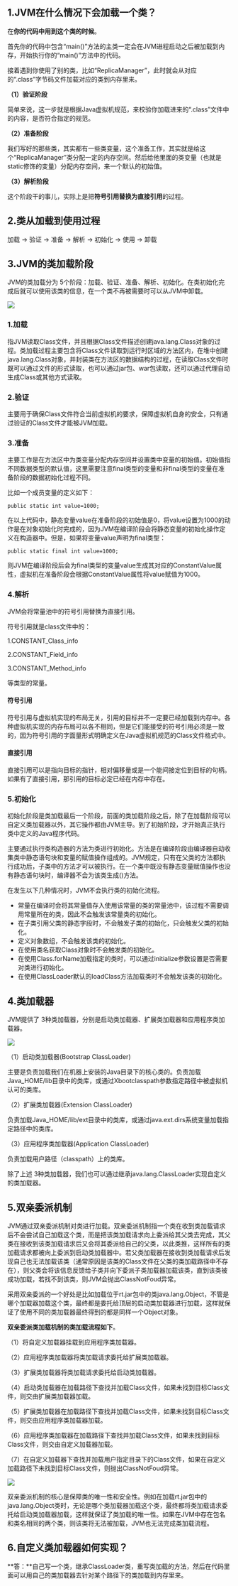 ## 1.JVM在什么情况下会加载一个类？

在**你的代码中用到这个类的时候**。

首先你的代码中包含“main()”方法的主类一定会在JVM进程启动之后被加载到内存，开始执行你的“main()”方法中的代码。

接着遇到你使用了别的类，比如“ReplicaManager”，此时就会从对应的“.class”字节码文件加载对应的类到内存里来。

**（1）验证阶段**

简单来说，这一步就是根据Java虚拟机规范，来校验你加载进来的“.class”文件中的内容，是否符合指定的规范。

**（2）准备阶段**

我们写好的那些类，其实都有一些类变量，这个准备工作，其实就是给这个“ReplicaManager”类分配一定的内存空间。然后给他里面的类变量（也就是static修饰的变量）分配内存空间，来一个默认的初始值。

**（3）解析阶段**

这个阶段干的事儿，实际上是把**符号引用替换为直接引用**的过程。

## 2.类从加载到使用过程

加载 -> 验证 -> 准备 -> 解析 -> 初始化 -> 使用 -> 卸载

## 3.JVM的类加载阶段

JVM的类加载分为 5个阶段：加载、验证、准备、解析、初始化。在类初始化完成后就可以使用该类的信息，在一个类不再被需要时可以从JVM中卸载。

![](D:\workspace\java\images\JVM011.png)

### 1.加载

指JVM读取Class文件，并且根据Class文件描述创建java.lang.Class对象的过程。类加载过程主要包含将Class文件读取到运行时区域的方法区内，在堆中创建java.lang.Class对象，并封装类在方法区的数据结构的过程，在读取Class文件时既可以通过文件的形式读取，也可以通过jar包、war包读取，还可以通过代理自动生成Class或其他方式读取。

### 2.验证

主要用于确保Class文件符合当前虚拟机的要求，保障虚拟机自身的安全，只有通过验证的Class文件才能被JVM加载。

### 3.准备

主要工作是在方法区中为类变量分配内存空间并设置类中变量的初始值。初始值指不同数据类型的默认值，这里需要注意final类型的变量和非final类型的变量在准备阶段的数据初始化过程不同。

比如一个成员变量的定义如下：

```
public static int value=1000;
```

在以上代码中，静态变量value在准备阶段的初始值是0，将value设置为1000的动作是在对象初始化时完成的，因为JVM在编译阶段会将静态变量的初始化操作定义在构造器中。但是，如果将变量value声明为final类型：

```
public static final int value=1000;
```

则JVM在编译阶段后会为final类型的变量value生成其对应的ConstantValue属性，虚拟机在准备阶段会根据ConstantValue属性将value赋值为1000。

### 4.解析

JVM会将常量池中的符号引用替换为直接引用。

符号引用就是class文件中的：

1.CONSTANT_Class_info

2.CONSTANT_Field_info

3.CONSTANT_Method_info

等类型的常量。

#### 符号引用

符号引用与虚拟机实现的布局无关，引用的目标并不一定要已经加载到内存中。各种虚拟机实现的内存布局可以各不相同，但是它们能接受的符号引用必须是一致的，因为符号引用的字面量形式明确定义在Java虚拟机规范的Class文件格式中。

#### 直接引用

直接引用可以是指向目标的指针，相对偏移量或是一个能间接定位到目标的句柄。如果有了直接引用，那引用的目标必定已经在内存中存在。

### 5.初始化

初始化阶段是类加载最后一个阶段，前面的类加载阶段之后，除了在加载阶段可以自定义类加载器以外，其它操作都由JVM主导。到了初始阶段，才开始真正执行类中定义的Java程序代码。

主要通过执行类构造器的<client>方法为类进行初始化。<client>方法是在编译阶段由编译器自动收集类中静态语句块和变量的赋值操作组成的。JVM规定，只有在父类的<client>方法都执行成功后，子类中的<client>方法才可以被执行。在一个类中既没有静态变量赋值操作也没有静态语句块时，编译器不会为该类生成<client>()方法。

在发生以下几种情况时，JVM不会执行类的初始化流程。

- 常量在编译时会将其常量值存入使用该常量的类的常量池中，该过程不需要调用常量所在的类，因此不会触发该常量类的初始化。 
- 在子类引用父类的静态字段时，不会触发子类的初始化，只会触发父类的初始化。
- 定义对象数组，不会触发该类的初始化。
- 在使用类名获取Class对象时不会触发类的初始化。
- 在使用Class.forName加载指定的类时，可以通过initialize参数设置是否需要对类进行初始化。
- 在使用ClassLoader默认的loadClass方法加载类时不会触发该类的初始化。

## 4.类加载器

JVM提供了 3种类加载器，分别是启动类加载器、扩展类加载器和应用程序类加载器。

![](D:\workspace\Java-Interview-Offer\images\JVM012.png)

（1）启动类加载器(Bootstrap ClassLoader)

主要是负责加载我们在机器上安装的Java目录下的核心类的。负责加载Java_HOME/lib目录中的类库，或通过Xbootclasspath参数指定路径中被虚拟机认可的类库。

（2）扩展类加载器(Extension ClassLoader)

负责加载Java_HOME/lib/ext目录中的类库，或通过java.ext.dirs系统变量加载指定路径中的类库。

（3）应用程序类加载器(Application ClassLoader)

负责加载用户路径（classpath）上的类库。

除了上述 3种类加载器，我们也可以通过继承java.lang.ClassLoader实现自定义的类加载器。

## 5.双亲委派机制

JVM通过双亲委派机制对类进行加载。双亲委派机制指一个类在收到类加载请求后不会尝试自己加载这个类，而是把该类加载请求向上委派给其父类去完成，其父类在接收到该类加载请求后又会将其委派给自己的父类，以此类推，这样所有的类加载请求都被向上委派到启动类加载器中。若父类加载器在接收到类加载请求后发现自己也无法加载该类（通常原因是该类的Class文件在父类的类加载路径中不存在），则父类会将该信息反馈给子类并向下委派子类加载器加载该类，直到该类被成功加载，若找不到该类，则JVM会抛出ClassNotFoud异常。

采用双亲委派的一个好处是比如加载位于rt.jar包中的类java.lang.Object，不管是哪个加载器加载这个类，最终都是委托给顶层的启动类加载器进行加载，这样就保证了使用不同的类加载器最终得到的都是同样一个Object对象。

**双亲委派类加载机制的类加载流程如下**。

（1）将自定义加载器挂载到应用程序类加载器。

（2）应用程序类加载器将类加载请求委托给扩展类加载器。

（3）扩展类加载器将类加载请求委托给启动类加载器。

（4）启动类加载器在加载路径下查找并加载Class文件，如果未找到目标Class文件，则交由扩展类加载器加载。

（5）扩展类加载器在加载路径下查找并加载Class文件，如果未找到目标Class文件，则交由应用程序类加载器加载。

（6）应用程序类加载器在加载路径下查找并加载Class文件，如果未找到目标Class文件，则交由自定义加载器加载。

（7）在自定义加载器下查找并加载用户指定目录下的Class文件，如果在自定义加载路径下未找到目标Class文件，则抛出ClassNotFoud异常。

![](D:\workspace\Java-Interview-Offer\images\JVM013.png)

双亲委派机制的核心是保障类的唯一性和安全性。例如在加载rt.jar包中的java.lang.Object类时，无论是哪个类加载器加载这个类，最终都将类加载请求委托给启动类加载器加载，这样就保证了类加载的唯一性。如果在JVM中存在包名和类名相同的两个类，则该类将无法被加载，JVM也无法完成类加载流程。

## 6.自定义类加载器如何实现？

**答：**自己写一个类，继承ClassLoader类，重写类加载的方法，然后在代码里面可以用自己的类加载器去针对某个路径下的类加载到内存里来。